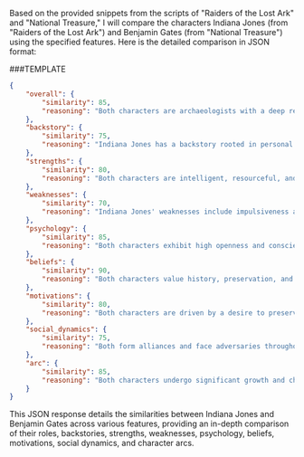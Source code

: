 Based on the provided snippets from the scripts of "Raiders of the Lost Ark" and "National Treasure," I will compare the characters Indiana Jones (from "Raiders of the Lost Ark") and Benjamin Gates (from "National Treasure") using the specified features. Here is the detailed comparison in JSON format:

###TEMPLATE

```json
{
    "overall": {
        "similarity": 85,
        "reasoning": "Both characters are archaeologists with a deep respect for history, often embarking on dangerous quests to uncover and protect historical artifacts. Their motivations are driven by a mix of personal passion and a sense of duty. However, Indiana Jones' background and skills in combat and survival set him slightly apart from Gates, whose strengths are more academically focused."
    },
    "backstory": {
        "similarity": 75,
        "reasoning": "Indiana Jones has a backstory rooted in personal experiences and academic background, shaped by his father's influence and his own adventures. Benjamin Gates' backstory is more focused on family legacy and tradition. Both have deep ties to history and archaeology, but their formative experiences differ slightly."
    },
    "strengths": {
        "similarity": 80,
        "reasoning": "Both characters are intelligent, resourceful, and knowledgeable about history. Indiana Jones has additional physical strengths in combat and survival, while Gates' strengths lie more in his academic and analytical skills."
    },
    "weaknesses": {
        "similarity": 70,
        "reasoning": "Indiana Jones' weaknesses include impulsiveness and a fear of snakes, while Benjamin Gates' obsession with treasure and history can lead to reckless decisions. Both characters have vulnerabilities that make them human and relatable."
    },
    "psychology": {
        "similarity": 85,
        "reasoning": "Both characters exhibit high openness and conscientiousness. Indiana Jones tends to be more extraverted and adventurous, while Gates is slightly more agreeable and methodical. Their personalities align closely, but with some differences in their approach to challenges."
    },
    "beliefs": {
        "similarity": 90,
        "reasoning": "Both characters value history, preservation, and the protection of artifacts from exploitation. Gates has an additional emphasis on familial duty and legacy. Their ethical frameworks are very similar, focusing on the greater good and historical integrity."
    },
    "motivations": {
        "similarity": 80,
        "reasoning": "Both characters are driven by a desire to preserve history and fulfill personal quests. Gates' motivation is more focused on family legacy, while Indiana's includes a thirst for adventure and living up to his father's legacy."
    },
    "social_dynamics": {
        "similarity": 75,
        "reasoning": "Both form alliances and face adversaries throughout their journeys. Indiana Jones' relationships are more complex, particularly with his father and romantic interests. Gates' dynamics focus more on his team and the primary antagonist. Their interactions with others shape their stories significantly."
    },
    "arc": {
        "similarity": 85,
        "reasoning": "Both characters undergo significant growth and change throughout their stories. Indiana's arc focuses on his relationship with his father and his understanding of the value of history. Gates' arc emphasizes valuing relationships and heritage more broadly, evolving to appreciate the importance of his family's legacy."
    }
}
```

This JSON response details the similarities between Indiana Jones and Benjamin Gates across various features, providing an in-depth comparison of their roles, backstories, strengths, weaknesses, psychology, beliefs, motivations, social dynamics, and character arcs.